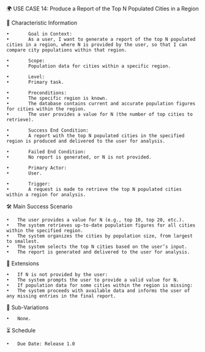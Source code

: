 🌍 USE CASE 14: Produce a Report of the Top N Populated Cities in a Region

📌 Characteristic Information

	•       Goal in Context:
	•       As a user, I want to generate a report of the top N populated cities in a region, where N is provided by the user, so that I can compare city populations within that region.
	
    •       Scope:
	•       Population data for cities within a specific region.
	
    •       Level:
	•       Primary task.
	
    •       Preconditions:
	•       The specific region is known.
	•       The database contains current and accurate population figures for cities within the region.
	•       The user provides a value for N (the number of top cities to retrieve).
	
    •       Success End Condition:
	•       A report with the top N populated cities in the specified region is produced and delivered to the user for analysis.
	
    •       Failed End Condition:
	•       No report is generated, or N is not provided.
	
    •       Primary Actor:
	•       User.
	
    •       Trigger:
	•       A request is made to retrieve the top N populated cities within a region for analysis.

🛠 Main Success Scenario

	•	The user provides a value for N (e.g., top 10, top 20, etc.).
	•	The system retrieves up-to-date population figures for all cities within the specified region.
	•	The system organizes the cities by population size, from largest to smallest.
	•	The system selects the top N cities based on the user’s input.
	•	The report is generated and delivered to the user for analysis.

🚨 Extensions

	•	If N is not provided by the user:
	•	The system prompts the user to provide a valid value for N.
	•	If population data for some cities within the region is missing:
	•	The system proceeds with available data and informs the user of any missing entries in the final report.

🔀 Sub-Variations

	•	None.

⏳ Schedule

	•	Due Date: Release 1.0
